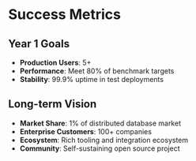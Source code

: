 # Success Metrics

## Year 1 Goals

- **Production Users**: 5+
- **Performance**: Meet 80% of benchmark targets
- **Stability**: 99.9% uptime in test deployments

## Long-term Vision

- **Market Share**: 1% of distributed database market
- **Enterprise Customers**: 100+ companies
- **Ecosystem**: Rich tooling and integration ecosystem
- **Community**: Self-sustaining open source project
